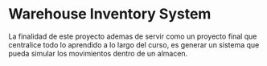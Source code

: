<h1>Warehouse Inventory System</h1>
<p>La finalidad de este proyecto ademas de servir como un proyecto final que centralice todo lo aprendido a lo largo del curso, es generar
un sistema que pueda simular los movimientos dentro de un almacen. </p>
